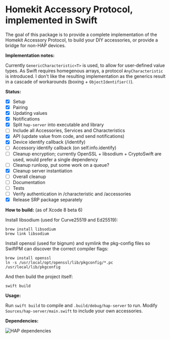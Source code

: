 Homekit Accessory Protocol, implemented in Swift
================================================

The goal of this package is to provide a complete implementation of the Homekit Accessory Protocol, to build your DIY accessories, or provide a bridge for non-HAP devices.

**Implementation notes:**

Currently ``GenericCharacteristic<T>`` is used, to allow for user-defined value types. As Swift requires homegenous arrays, a protocol ``AnyCharacteristic`` is introduced. I don't like the resulting implementation as the generics result in a cascade of workarounds (boxing + ``ObjectIdentifier()``).

**Status:**

* [x] Setup
* [x] Pairing
* [x] Updating values
* [x] Notifications
* [x] Split ``hap-server`` into executable and library
* [ ] Include all Accessories, Services and Characteristics
* [x] API (update value from code, and send notifications)
* [x] Device identify callback (/identify)
* [ ] Accessory identify callback (on self.info.identify)
* [ ] Cleanup encryption; currently OpenSSL + libsodium + CryptoSwift are used, would prefer a single dependency
* [ ] Cleanup runloop, put some work on a queue?
* [x] Cleanup server instantiation
* [ ] Overall cleanup
* [ ] Documentation
* [ ] Tests
* [ ] Verify authentication in /characteristic and /accessories
* [x] Release SRP package separately

**How to build:** (as of Xcode 8 beta 6)

Install libsodium (used for Curve25519 and Ed25519):

    brew install libsodium
    brew link libsodium

Install openssl (used for bignum) and symlink the pkg-config files so SwiftPM can discover the correct compiler flags:

    brew install openssl
    ln -s /usr/local/opt/openssl/lib/pkgconfig/*.pc /usr/local/lib/pkgconfig

And then build the project itself:

    swift build

**Usage:**

Run ``swift build`` to compile and ``.build/debug/hap-server`` to run. Modify ``Sources/hap-server/main.swift`` to include your own accessories.

**Dependencies:**

![HAP dependencies](http://swiftpm-deps.honza.tech/dependencies/Bouke/hap?format=png)
